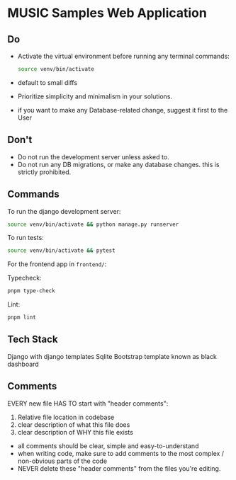 # MUSIC Samples Web Application

## Do

- Activate the virtual environment before running any terminal commands:

  ```bash
  source venv/bin/activate
  ```

- default to small diffs
- Prioritize simplicity and minimalism in your solutions.
- if you want to make any Database-related change, suggest it first to the User

## Don't

- Do not run the development server unless asked to.
- Do not run any DB migrations, or make any database changes. this is strictly prohibited.

## Commands

To run the django development server:

```bash
source venv/bin/activate && python manage.py runserver
```

To run tests:

```bash
source venv/bin/activate && pytest
```

For the frontend app in `frontend/`:

Typecheck:

```bash
pnpm type-check
```

Lint:

```bash
pnpm lint
```

## Tech Stack

Django with django templates
Sqlite
Bootstrap template known as black dashboard

## Comments

EVERY new file HAS TO start with "header comments":

1. Relative file location in codebase
2. clear description of what this file does
3. clear description of WHY this file exists

- all comments should be clear, simple and easy-to-understand
- when writing code, make sure to add comments to the most complex / non-obvious parts of the code
- NEVER delete these "header comments" from the files you're editing.
